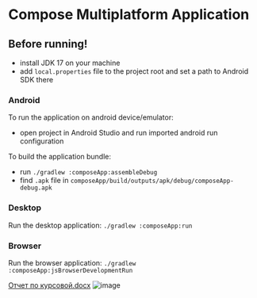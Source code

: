 # Compose Multiplatform Application

## Before running!
 - install JDK 17 on your machine
 - add `local.properties` file to the project root and set a path to Android SDK there

### Android
To run the application on android device/emulator:  
 - open project in Android Studio and run imported android run configuration

To build the application bundle:
 - run `./gradlew :composeApp:assembleDebug`
 - find `.apk` file in `composeApp/build/outputs/apk/debug/composeApp-debug.apk`

### Desktop
Run the desktop application: `./gradlew :composeApp:run`

### Browser
Run the browser application: `./gradlew :composeApp:jsBrowserDevelopmentRun`

[Отчет по курсовой.docx](https://github.com/VangelNum/GraphSystem_CourseWork/files/13788330/default.docx)
![image](https://github.com/VangelNum/GraphSystem_CourseWork/assets/91003195/21af2abb-6ca1-4052-90c3-843b7d72b624)

